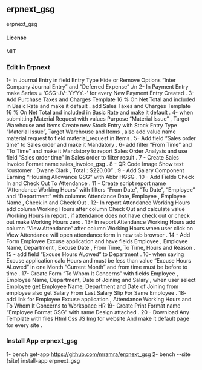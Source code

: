 ## erpnext_gsg

erpnext_gsg

#### License

MIT

### Edit In Erpnext
1- In Journal Entry in field Entry Type Hide or Remove Options “Inter Company Journal Entry” and “Deferred Expense” ./n
2- In Payment Entry make Series = ‘GSG-JV-.YYYY.-’ for every New Payment Entry Created .
3- Add Purchase Taxes and Charges Template 16 % On Net Total and included in Basic Rate and make it default . 
add Sales Taxes and Charges Template 16 % On Net Total and included in Basic Rate and make it default . 
4- when submitting Material Request  with values Purpose “Material Issue” , Target Warehouse and Items   Create new Stock Entry with Stock Entry Type “Material Issue”,  Target Warehouse and Items , also add value name material request to field material_request in Items .
5-  Add field “Sales order time” to Sales order and make it Mandatory .
6- add filter “From Time”  and “To Time” and make it Mandatory to report Sales Order Analysis and use field “Sales order time” in Sales order to filter result  .
7 - Create Sales Invoice Format name sales_invoice_gsg .
8 - QR Code Image Show text
 “customer : Dwane Clark , Total : $220.00” .
9 -  Add Salary Component Earning  “Housing Allowance GSG”  with Abbr HGSG .
10 - Add Fields Check In and Check Out To Attendance .
11 - Create script report name “Attendance Working Hours” with filters “From Date”, “To Date”, “Employee” and “Department” with columns Attendance Date, Employee , Employee Name , Check in and Check Out .
12-  In report Attendance Working Hours  add  column Working Hours after column Check Out and calculate value Working Hours in report , if attendance does not have check out or check out make Working Hours zero .
13-  In report Attendance Working Hours  add  column “View Attendance“ after column  Working Hours  when user click on View Attendance will open attendance form in new tab browser .
14 - Add Form Employee Excuse application and have fields Employee , Employee Name, Department , Excuse Date , From Time, To Time, Hours and Reason .
15 - add field “Excuse Hours ALowed” to Department .
16- when saving Excuse application calc Hours and must be less than  value “Excuse Hours ALowed”  in one Month “Current Month” and from time must be before to time .
17- Create Form “To Whom It Concerns” with fields Employee , Employee Name, Department,  Date of Joining and Salary , when user  select Employee get Employee Name, Department and  Date of Joining from employee also get Salary From Last Salary Slip For Same Employee .
18- add link for  Employee Excuse application ,  Attendance Working Hours  and To Whom It Concerns to Workspace HR 
19-  Create Print Format name “Employee Format GSG” with same Design attached .
20 - Download Any Template with files  Html Css JS Img  for website  And make it default page for every site .

### Install App erpnext_gsg
1- bench get-app https://github.com/mramra/erpnext_gsg
2- bench --site {site} install-app erpnext_gsg
